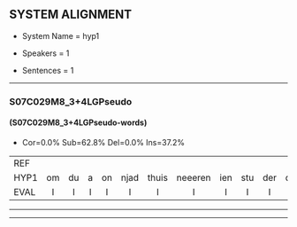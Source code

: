 
## SYSTEM ALIGNMENT

- System Name = hyp1

- Speakers = 1

- Sentences = 1

---

### S07C029M8_3+4LGPseudo

#### (S07C029M8_3+4LGPseudo-words)

- Cor=0.0%	Sub=62.8%	Del=0.0%	Ins=37.2%

|  |  |  |  |  |  |  |  |  |  |  |  |  |  |  |  |  |  |  |  |  |  |  |  |  |  |  |  |  |  |  |  |  |  |  |  |  |  |  |  |  |  |  |  |  |  |  |  |  |  |  |  |  |  |  |  |  |  |  |  |  |  |  |  |  |  |  |  |  |  |  |  |  |  |  |  |  |  |  |  |  |  |  |  |  |  |  |
|:--- |:---:|:---:|:---:|:---:|:---:|:---:|:---:|:---:|:---:|:---:|:---:|:---:|:---:|:---:|:---:|:---:|:---:|:---:|:---:|:---:|:---:|:---:|:---:|:---:|:---:|:---:|:---:|:---:|:---:|:---:|:---:|:---:|:---:|:---:|:---:|:---:|:---:|:---:|:---:|:---:|:---:|:---:|:---:|:---:|:---:|:---:|:---:|:---:|:---:|:---:|:---:|:---:|:---:|:---:|:---:|:---:|:---:|:---:|:---:|:---:|:---:|:---:|:---:|:---:|:---:|:---:|:---:|:---:|:---:|:---:|:---:|:---:|:---:|:---:|:---:|:---:|:---:|:---:|:---:|:---:|:---:|:---:|:---:|:---:|:---:|:---:|
| REF |  |  |  |  |  |  |  |  |  |  |  |  |  |  |  |  |  |  |  |  |  |  |  |  |  |  |  |  |  |  |  |  | ometuif | toejietsen | oonwijlen | jattesiet | * | nurudien | stoenydaas | deuveltek | * | * | juitonie | gevijdel | sidowaan | spekkeraai | wachteniek | verpierik | nappegreeuw | mantaroen | * | schielendaspen | crobeklunker | kabbestepen | verwarig | ooiebiekje | fandelig | * | * | jalekrewen | smoralij | * | *x | zeekvlachine | * | kanaroe | toineetlijgen | meitsegrok | kantelogsten | ondermind | choporatie | zennebral | * | ijraspangen | blottenduuf | girdofhaalder | tobbermoeit | poentalschouden | havedil | verbrakkertje | gerauwejaak | * | * | hapeneren | * | * |
| HYP1 | om | du | a | on | njad | thuis | neeeren | ien | stu | der | dwe | zo | ton | gul | wnder | ido | spite | wacht | teni | zospirik | nae | mata | ru | elen | dasin | ocoi | g | ges | te | bena | vrar | ineokia | sambuia | u | van | der | lig | ja | er | i | nie | wn | smor | n | smorgen | wel | ni | i | smore | gae | s | morgen | ge | zut | mna | kanaru | to | ne | e | ok | ken | dnog | se | omde | meecho | boti | zende | ba | bro | iaras | bal | de | zin | dis | gir | to | tompermoeid | oentaschouder | havedile | v | g | jak | ha | hauh | hape | en |
| EVAL | I | I | I | I | I | I | I | I | I | I | I | I | I | I | I | I | I | I | I | I | I | I | I | I | I | I | I | I | I | I | I | I | S | S | S | S | S | S | S | S | S | S | S | S | S | S | S | S | S | S | S | S | S | S | S | S | S | S | S | S | S | S | S | S | S | S | S | S | S | S | S | S | S | S | S | S | S | S | S | S | S | S | S | S | S | S |
---

---
